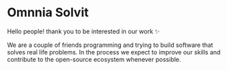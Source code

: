 # Omnnia Solvit

Hello people! thank you to be interested in our work ✨

We are a couple of friends programming and trying to build software that solves real life problems. In the process we expect to improve our skills and contribute to the open-source ecosystem whenever possible.
